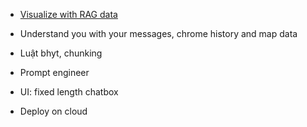 - [Visualize with RAG data](https://cobusgreyling.medium.com/visualise-discover-rag-data-22d3a5260e94)
- Understand you with your messages, chrome history and map data

- Luật bhyt, chunking
- Prompt engineer
- UI: fixed length chatbox
- Deploy on cloud